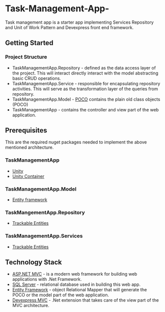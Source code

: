 # Task-Management-App-
Task management app is a starter app implementing Services Repository and Unit of Work Pattern and Devexpress front end framework.


## Getting Started

### Project Structure

- TaskManagementApp.Repository - defined as the data access layer of the project. This will interact directly interact with the model abstracting basic CRUD operations.
- TaskManagementApp.Service - responsible for encapsulating repository activities. This will serve as the transformation layer of the queries from repository.
- TaskManagementApp.Model - [POCO](https://docs.microsoft.com/en-us/dotnet/csharp/programming-guide/classes-and-structs/classes) contains the plain old class objects (POCO)
- TaskManagementApp - contains the controller and view part of the web application.

## Prerequisites
This are the required nuget packages needed to implement the above mentioned architecture.

### TaskManagementApp

- [Unity](https://www.nuget.org/packages/Unity/)
- [Unity Container](https://www.nuget.org/packages/Unity.Container/)

### TaskManagementApp.Model

- [Entity framework](https://www.nuget.org/packages/EntityFramework/)


### TaskMangementApp.Repository 

- [Trackable Entities](https://www.nuget.org/packages/TrackableEntities.EF.6/)

### TaskManagementApp.Services

- [Trackable Entities](https://www.nuget.org/packages/TrackableEntities.EF.6/)



## Technology Stack 

- [ASP.NET MVC](https://dotnet.microsoft.com/apps/aspnet/mvc) - is a modern web framework for building web applications with .Net Framework.
- [SQL Server](https://www.microsoft.com/en-us/sql-server/sql-server-2017) - relational database used in building this web app.
- [Entity Framework](https://docs.microsoft.com/en-us/ef/) - object Relational Mapper that will generate the POCO or the model part of the web application.
- [Devexpress MVC](https://demos.devexpress.com/mvc/) - .Net extension that takes care of the view part of the MVC architecture.

